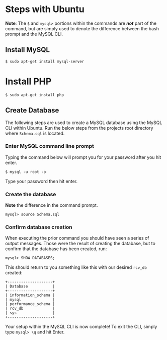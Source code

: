 # Steps with Ubuntu
**Note**: The `$` and `mysql>` portions within the commands are ***not*** part of the command, but are simply used to denote the difference between the bash prompt and the MySQL CLI.

## Install MySQL
```
$ sudo apt-get install mysql-server
```


# Install PHP
```
$ sudo apt-get install php
```

## Create Database
The following steps are used to create a MySQL database using the MySQL CLI within Ubuntu. Run the below steps from the projects root directory where `Schema.sql` is located.

### Enter MySQL command line prompt
Typing the command below will prompt you for your password after you hit enter.
```
$ mysql -u root -p
```

Type your password then hit enter.

### Create the database
**Note** the difference in the command prompt.
```
mysql> source Schema.sql
```

### Confirm database creation
When executing the prior command you should have seen a series of output messages. Those were the result of creating the database, but to confirm that the database has been created, run:

```
mysql> SHOW DATABASES;
```

This should return to you something like this with our desired `rcv_db` created:
```
+--------------------+
| Database           |
+--------------------+
| information_schema |
| mysql              |
| performance_schema |
| rcv_db             |
| sys                |
+--------------------+
````

Your setup within the MySQL CLI is now complete! To exit the CLI, simply type `mysql> \q` and hit Enter.
